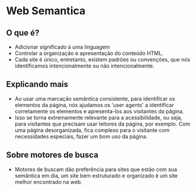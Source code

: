 # Web Semantica

## O que é?
- Adicionar significado à uma linguagem
- Controlar a organização e apresentação do conteúdo HTML.
- Cada site é único, entretanto, existem padrões ou convenções, que nós identificamos
intencionalmente ou não intencionalmente.

## Explicando mais
- Ao usar uma marcação semântica consistente, para identificar os elementos da página, nós
ajudamos os 'user agents' a identificar corretamente os elementos e apresenta-los aos 
visitantes da página.
- Isso se torna extremamente relevante para a acessibilidade, ou seja, para visitantes que precisam usar leitores
da página, por exemplo. Com uma página desorganizada, fica complexo para o visitante com necessidades especiais,
fazer um bom uso da página.

## Sobre motores de busca 
- Motores de buscam dão preferência para sites que estão com sua semântica em dia, um site bem estruturado e organizado
é um site melhor encontrado na web.
